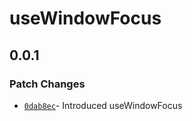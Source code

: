 # useWindowFocus

## 0.0.1

### Patch Changes

- [`0dab8ec`](https://github.com/changeelog/reactuse/commit/0dab8ecc78ea6294fc11ec4d5f1d28b41f52007f)- Introduced useWindowFocus
